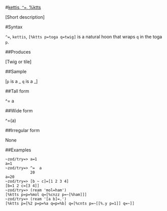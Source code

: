 #[kettis, `^=`, %ktts](#ktts)

[Short description]

#Syntax

`^=`, `kettis`, `[%ktts p=toga q=twig]` is a natural hoon that wraps `q` in the toga `p`.

##Produces

[Twig or tile]

##Sample

[`p` is a _
`q` is a _]

##Tall form

^=  a

##Wide form

^=(a)

##Irregular form

None

##Examples

    ~zod/try=> a=1
    a=1
    ~zod/try=> ^=  a
               20
    a=20
    ~zod/try=> [b ~ c]=[1 2 3 4]
    [b=1 2 c=[3 4]]
    ~zod/try=> (ream 'mol=ham')
    [%ktts p=p=%mol q=[%cnzz p=~[%ham]]]
    ~zod/try=> (ream '[a b]=.')
    [%ktts p=[%2 p=p=%a q=p=%b] q=[%cnts p=~[[%.y p=1]] q=~]]
